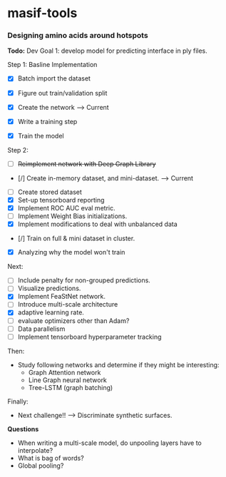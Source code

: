 # masif-tools

### Designing amino acids around hotspots

**Todo:**
Dev Goal 1: develop model for predicting interface in ply files.

Step 1: Basline Implementation

- [x] Batch import the dataset
- [x] Figure out train/validation split
- [x] Create the network --> Current
- [x] Write a training step
- [x] Train the model


Step 2:
- [ ] ~~Reimplement network with Deep Graph Library~~
- [/] Create in-memory dataset, and mini-dataset. --> Current
- [ ] Create stored dataset
- [x] Set-up tensorboard reporting
- [x] Implement ROC AUC eval metric.
- [ ] Implement Weight Bias initializations.
- [x] Implement modifications to deal with unbalanced data
- [/] Train on full & mini dataset in cluster.
- [x] Analyzing why the model won't train

Next:
- [ ] Include penalty for non-grouped predictions.
- [ ] Visualize predictions.
- [x] Implement FeaStNet network.
- [ ] Introduce multi-scale architecture
- [x] adaptive learning rate.
- [ ] evaluate optimizers other than Adam?
- [ ] Data parallelism
- [ ] Implement tensorboard hyperparameter tracking

Then:
- Study following networks and determine if they might be interesting:
    - Graph Attention network
    - Line Graph neural network
    - Tree-LSTM (graph batching)

Finally:
- Next challenge!! --> Discriminate synthetic surfaces.


**Questions**
- When writing a multi-scale model, do unpooling layers have to interpolate?
- What is bag of words?
- Global pooling?
